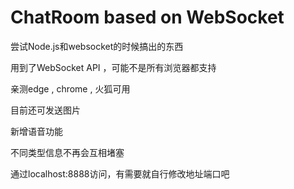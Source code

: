 # ChatRoom based on WebSocket

尝试Node.js和websocket的时候搞出的东西

用到了WebSocket API ，可能不是所有浏览器都支持

亲测edge , chrome , 火狐可用

目前还可发送图片

新增语音功能

不同类型信息不再会互相堵塞

通过localhost:8888访问，有需要就自行修改地址端口吧
